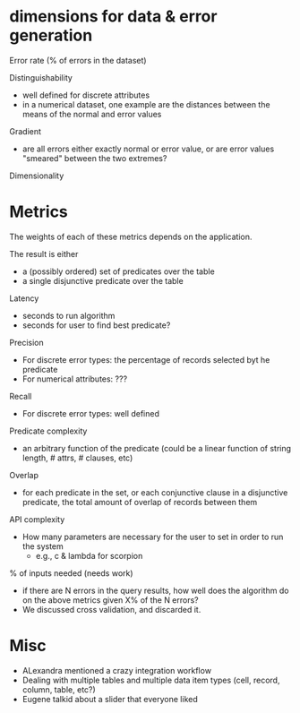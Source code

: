 # dimensions for data & error generation

Error rate (% of errors in the dataset)

Distinguishability

* well defined for discrete attributes
* in a numerical dataset, one example are the distances between the means of the normal and error values
    

Gradient

* are all errors either exactly normal or error value, or are error values "smeared" between the two extremes?

Dimensionality

# Metrics

The weights of each of these metrics depends on the application.

The result is either

* a (possibly ordered) set of predicates over the table
* a single disjunctive predicate over the table

Latency

* seconds to run algorithm
* seconds for user to find best predicate?

Precision

* For discrete error types: the percentage of records selected byt he predicate 
* For numerical attributes: ???

Recall

* For discrete error types: well defined

Predicate complexity

* an arbitrary function of the predicate (could be a linear function of string length, # attrs, # clauses, etc)

Overlap

* for each predicate in the set, or each conjunctive clause in a disjunctive predicate, the total amount of overlap of records between them

API complexity

* How many parameters are necessary for the user to set in order to run the system
    * e.g., c & lambda for scorpion

% of inputs needed (needs work)

* if there are N errors in the query results, how well does the algorithm do on the above metrics given X% of the N errors?
* We discussed cross validation, and discarded it.


# Misc


* ALexandra mentioned a crazy integration workflow
* Dealing with multiple tables and multiple data item types (cell, record, column, table, etc?)
* Eugene talkid about a slider that everyone liked
